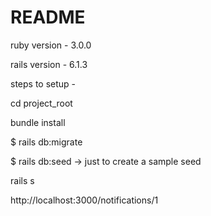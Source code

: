 # README

ruby version  - 3.0.0

rails version - 6.1.3

steps to setup -

cd project_root

bundle install

$ rails db:migrate

$ rails db:seed -> just to create a sample seed

rails s

http://localhost:3000/notifications/1


